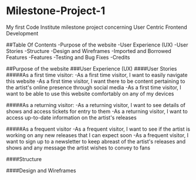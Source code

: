 # Milestone-Project-1
My first Code Institute milestone project concerning User Centric Frontend Development

##Table Of Contents
-Purpose of the website
-User Experience (UX)
    -User Stories
    -Structure
    -Design and Wireframes
-Imported and Borrowed Features
-Features
-Testing and Bug Fixes
-Credits

##Purpose of the website
###User Experience (UX)
####User Stories
#####As a first time visitor:
-As a first time visitor, I want to easily navigate this website
-As a first time visitor, I want there to be content pertaining to the artist's online presence through social media
-As a first time visitor, I want to be able to use this website comfortably on any of my devices

#####As a returning visitor:
-As a returning visitor, I want to see details of shows and access tickets for entry to them
-As a returning visitor, I want to access up-to-date information on the artist's releases

#####As a frequent visitor
-As a frequent visitor, I want to see if the artist is working on any new releases that I can expect soon
-As a frequent visitor, I want to sign up to a newsletter to keep abreast of the artist's releases and shows and any message the artist wishes to convey to fans

####Structure


####Design and Wireframes